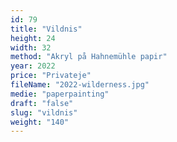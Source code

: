 ```yaml
---
id: 79
title: "Vildnis"
height: 24
width: 32
method: "Akryl på Hahnemühle papir"
year: 2022
price: "Privateje"
fileName: "2022-wilderness.jpg"
medie: "paperpainting"
draft: "false"
slug: "vildnis"
weight: "140"
---
```

